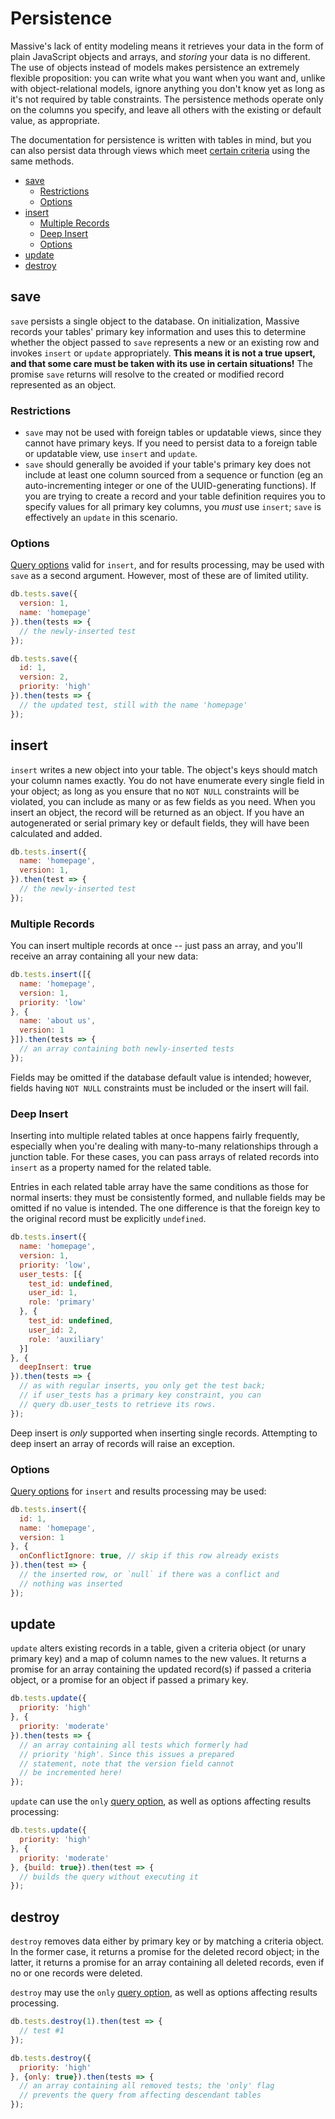 # Persistence

Massive's lack of entity modeling means it retrieves your data in the form of plain JavaScript objects and arrays, and _storing_ your data is no different. The use of objects instead of models makes persistence an extremely flexible proposition: you can write what you want when you want and, unlike with object-relational models, ignore anything you don't know yet as long as it's not required by table constraints. The persistence methods operate only on the columns you specify, and leave all others with the existing or default value, as appropriate.

The documentation for persistence is written with tables in mind, but you can also persist data through views which meet [certain criteria](https://www.postgresql.org/docs/current/static/sql-createview.html#SQL-CREATEVIEW-UPDATABLE-VIEWS) using the same methods.

<!-- vim-markdown-toc GFM -->

* [save](#save)
  * [Restrictions](#restrictions)
  * [Options](#options)
* [insert](#insert)
  * [Multiple Records](#multiple-records)
  * [Deep Insert](#deep-insert)
  * [Options](#options-1)
* [update](#update)
* [destroy](#destroy)

<!-- vim-markdown-toc -->

## save

`save` persists a single object to the database. On initialization, Massive records your tables' primary key information and uses this to determine whether the object passed to `save` represents a new or an existing row and invokes `insert` or `update` appropriately. **This means it is not a true upsert, and that some care must be taken with its use in certain situations!** The promise `save` returns will resolve to the created or modified record represented as an object.

### Restrictions

* `save` may not be used with foreign tables or updatable views, since they cannot have primary keys. If you need to persist data to a foreign table or updatable view, use `insert` and `update`.
* `save` should generally be avoided if your table's primary key does not include at least one column sourced from a sequence or function (eg an auto-incrementing integer or one of the UUID-generating functions). If you are trying to create a record and your table definition requires you to specify values for all primary key columns, you _must_ use `insert`; `save` is effectively an `update` in this scenario.

### Options

[Query options](options) valid for `insert`, and for results processing, may be used with `save` as a second argument. However, most of these are of limited utility.

```javascript
db.tests.save({
  version: 1,
  name: 'homepage'
}).then(tests => {
  // the newly-inserted test
});

db.tests.save({
  id: 1,
  version: 2,
  priority: 'high'
}).then(tests => {
  // the updated test, still with the name 'homepage'
});
```

## insert

`insert` writes a new object into your table. The object's keys should match your column names exactly. You do not have enumerate every single field in your object; as long as you ensure that no `NOT NULL` constraints will be violated, you can include as many or as few fields as you need. When you insert an object, the record will be returned as an object. If you have an autogenerated or serial primary key or default fields, they will have been calculated and added.

```javascript
db.tests.insert({
  name: 'homepage',
  version: 1,
}).then(test => {
  // the newly-inserted test
});
```

### Multiple Records

You can insert multiple records at once -- just pass an array, and you'll receive an array containing all your new data:

```javascript
db.tests.insert([{
  name: 'homepage',
  version: 1,
  priority: 'low'
}, {
  name: 'about us',
  version: 1
}]).then(tests => {
  // an array containing both newly-inserted tests
});
```

Fields may be omitted if the database default value is intended; however, fields having `NOT NULL` constraints must be included or the insert will fail.

### Deep Insert

Inserting into multiple related tables at once happens fairly frequently, especially when you're dealing with many-to-many relationships through a junction table. For these cases, you can pass arrays of related records into `insert` as a property named for the related table.

Entries in each related table array have the same conditions as those for normal inserts: they must be consistently formed, and nullable fields may be omitted if no value is intended. The one difference is that the foreign key to the original record must be explicitly `undefined`.

```javascript
db.tests.insert({
  name: 'homepage',
  version: 1,
  priority: 'low',
  user_tests: [{
    test_id: undefined,
    user_id: 1,
    role: 'primary'
  }, {
    test_id: undefined,
    user_id: 2,
    role: 'auxiliary'
  }]
}, {
  deepInsert: true
}).then(tests => {
  // as with regular inserts, you only get the test back;
  // if user_tests has a primary key constraint, you can
  // query db.user_tests to retrieve its rows.
});
```

Deep insert is _only_ supported when inserting single records. Attempting to deep insert an array of records will raise an exception.

### Options

[Query options](options) for `insert` and results processing may be used:

```javascript
db.tests.insert({
  id: 1,
  name: 'homepage',
  version: 1
}, {
  onConflictIgnore: true, // skip if this row already exists
}).then(test => {
  // the inserted row, or `null` if there was a conflict and
  // nothing was inserted
});
```

## update

`update` alters existing records in a table, given a criteria object (or unary primary key) and a map of column names to the new values. It returns a promise for an array containing the updated record(s) if passed a criteria object, or a promise for an object if passed a primary key.

```javascript
db.tests.update({
  priority: 'high'
}, {
  priority: 'moderate'
}).then(tests => {
  // an array containing all tests which formerly had
  // priority 'high'. Since this issues a prepared
  // statement, note that the version field cannot
  // be incremented here!
});
```

`update` can use the `only` [query option](options), as well as options affecting results processing:

```javascript
db.tests.update({
  priority: 'high'
}, {
  priority: 'moderate'
}, {build: true}).then(test => {
  // builds the query without executing it
});
```

## destroy

`destroy` removes data either by primary key or by matching a criteria object. In the former case, it returns a promise for the deleted record object; in the latter, it returns a promise for an array containing all deleted records, even if no or one records were deleted.

`destroy` may use the `only` [query option](options), as well as options affecting results processing.

```javascript
db.tests.destroy(1).then(test => {
  // test #1
});

db.tests.destroy({
  priority: 'high'
}, {only: true}).then(tests => {
  // an array containing all removed tests; the 'only' flag
  // prevents the query from affecting descendant tables
});
```
